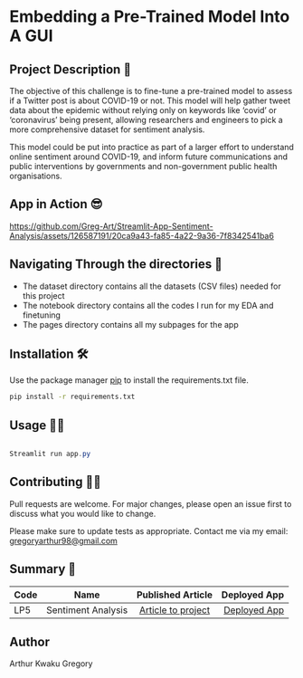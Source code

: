 # Embedding a Pre-Trained Model Into A GUI

## Project Description 🧐


The objective of this challenge is to fine-tune a pre-trained model to assess if a Twitter post is about COVID-19 or not. This model will help gather tweet data about the epidemic without relying only on keywords like ‘covid’ or ‘coronavirus’ being present, allowing researchers and engineers to pick a more comprehensive dataset for sentiment analysis.

This model could be put into practice as part of a larger effort to understand online sentiment around COVID-19, and inform future communications and public interventions by governments and non-government public health organisations.

## App in Action 😎

https://github.com/Greg-Art/Streamlit-App-Sentiment-Analysis/assets/126587191/20ca9a43-fa85-4a22-9a36-7f8342541ba6


## Navigating Through the directories 📖

- The dataset directory contains all the datasets (CSV files) needed for this project
- The notebook directory contains all the codes I run for my EDA and finetuning
- The pages directory contains all my subpages for the app 


## Installation 🛠

Use the package manager [pip](https://pip.pypa.io/en/stable/) to install the requirements.txt file. 

```bash
pip install -r requirements.txt
```

## Usage 👍🏾

```powershell

Streamlit run app.py


```

## Contributing 🤝🏾

Pull requests are welcome. For major changes, please open an issue first
to discuss what you would like to change.

Please make sure to update tests as appropriate. Contact me via my email: gregoryarthur98@gmail.com



## Summary 💬
| Code      | Name        | Published Article |  Deployed App |
|-----------|-------------|:-------------:|------:|
| LP5 | Sentiment Analysis |  [Article to project](https://gregoryarthur98.medium.com/leveraging-pre-trained-models-to-predict-twitter-sentiments-c191b5da61a5) | [Deployed App](https://sentiment-analysis-hft7l62e9r.streamlit.app/) |



## Author
Arthur Kwaku Gregory
